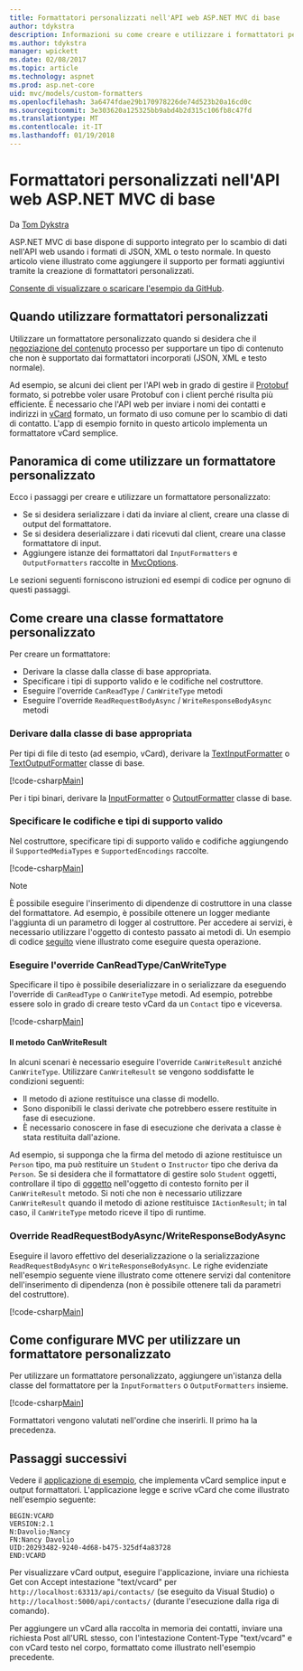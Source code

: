```yaml
---
title: Formattatori personalizzati nell'API web ASP.NET MVC di base
author: tdykstra
description: Informazioni su come creare e utilizzare i formattatori personalizzati per il web API in ASP.NET Core.
ms.author: tdykstra
manager: wpickett
ms.date: 02/08/2017
ms.topic: article
ms.technology: aspnet
ms.prod: asp.net-core
uid: mvc/models/custom-formatters
ms.openlocfilehash: 3a6474fdae29b170978226de74d523b20a16cd0c
ms.sourcegitcommit: 3e303620a125325bb9abd4b2d315c106fb8c47fd
ms.translationtype: MT
ms.contentlocale: it-IT
ms.lasthandoff: 01/19/2018
---
```

# <a name="custom-formatters-in-aspnet-core-mvc-web-apis"></a>Formattatori personalizzati nell'API web ASP.NET MVC di base

Da [Tom Dykstra](https://github.com/tdykstra)

ASP.NET MVC di base dispone di supporto integrato per lo scambio di dati nell'API web usando i formati di JSON, XML o testo normale. In questo articolo viene illustrato come aggiungere il supporto per formati aggiuntivi tramite la creazione di formattatori personalizzati.

[Consente di visualizzare o scaricare l'esempio da GitHub](https://github.com/aspnet/Docs/tree/master/aspnetcore/mvc/advanced/custom-formatters/sample).

## <a name="when-to-use-custom-formatters"></a>Quando utilizzare formattatori personalizzati

Utilizzare un formattatore personalizzato quando si desidera che il [negoziazione del contenuto](xref:mvc/models/formatting) processo per supportare un tipo di contenuto che non è supportato dai formattatori incorporati (JSON, XML e testo normale).

Ad esempio, se alcuni dei client per l'API web in grado di gestire il [Protobuf](https://github.com/google/protobuf) formato, si potrebbe voler usare Protobuf con i client perché risulta più efficiente.  È necessario che l'API web per inviare i nomi dei contatti e indirizzi in [vCard](https://wikipedia.org/wiki/VCard) formato, un formato di uso comune per lo scambio di dati di contatto. L'app di esempio fornito in questo articolo implementa un formattatore vCard semplice.

## <a name="overview-of-how-to-use-a-custom-formatter"></a>Panoramica di come utilizzare un formattatore personalizzato

Ecco i passaggi per creare e utilizzare un formattatore personalizzato:

* Se si desidera serializzare i dati da inviare al client, creare una classe di output del formattatore.
* Se si desidera deserializzare i dati ricevuti dal client, creare una classe formattatore di input. 
* Aggiungere istanze dei formattatori dal `InputFormatters` e `OutputFormatters` raccolte in [MvcOptions](https://docs.microsoft.com/aspnet/core/api/microsoft.aspnetcore.mvc.mvcoptions).

Le sezioni seguenti forniscono istruzioni ed esempi di codice per ognuno di questi passaggi.

## <a name="how-to-create-a-custom-formatter-class"></a>Come creare una classe formattatore personalizzato

Per creare un formattatore:

* Derivare la classe dalla classe di base appropriata.
* Specificare i tipi di supporto valido e le codifiche nel costruttore.
* Eseguire l'override `CanReadType` / `CanWriteType` metodi
* Eseguire l'override `ReadRequestBodyAsync` / `WriteResponseBodyAsync` metodi
  
### <a name="derive-from-the-appropriate-base-class"></a>Derivare dalla classe di base appropriata

Per tipi di file di testo (ad esempio, vCard), derivare la [TextInputFormatter](https://docs.microsoft.com/aspnet/core/api/microsoft.aspnetcore.mvc.formatters.textinputformatter) o [TextOutputFormatter](https://docs.microsoft.com/aspnet/core/api/microsoft.aspnetcore.mvc.formatters.textoutputformatter) classe di base.

[!code-csharp[Main](custom-formatters/sample/Formatters/VcardOutputFormatter.cs?name=classdef)]

Per i tipi binari, derivare la [InputFormatter](https://docs.microsoft.com/aspnet/core/api/microsoft.aspnetcore.mvc.formatters.inputformatter) o [OutputFormatter](https://docs.microsoft.com/aspnet/core/api/microsoft.aspnetcore.mvc.formatters.outputformatter) classe di base.

### <a name="specify-valid-media-types-and-encodings"></a>Specificare le codifiche e tipi di supporto valido

Nel costruttore, specificare tipi di supporto valido e codifiche aggiungendo il `SupportedMediaTypes` e `SupportedEncodings` raccolte.

[!code-csharp[Main](custom-formatters/sample/Formatters/VcardOutputFormatter.cs?name=ctor&highlight=3,5-6)]

> [!NOTE]  
> È possibile eseguire l'inserimento di dipendenze di costruttore in una classe del formattatore. Ad esempio, è possibile ottenere un logger mediante l'aggiunta di un parametro di logger al costruttore. Per accedere ai servizi, è necessario utilizzare l'oggetto di contesto passato ai metodi di. Un esempio di codice [seguito](#read-write) viene illustrato come eseguire questa operazione.

### <a name="override-canreadtypecanwritetype"></a>Eseguire l'override CanReadType/CanWriteType 

Specificare il tipo è possibile deserializzare in o serializzare da eseguendo l'override di `CanReadType` o `CanWriteType` metodi. Ad esempio, potrebbe essere solo in grado di creare testo vCard da un `Contact` tipo e viceversa.

[!code-csharp[Main](custom-formatters/sample/Formatters/VcardOutputFormatter.cs?name=canwritetype)]

#### <a name="the-canwriteresult-method"></a>Il metodo CanWriteResult

In alcuni scenari è necessario eseguire l'override `CanWriteResult` anziché `CanWriteType`. Utilizzare `CanWriteResult` se vengono soddisfatte le condizioni seguenti:

  * Il metodo di azione restituisce una classe di modello.
  * Sono disponibili le classi derivate che potrebbero essere restituite in fase di esecuzione.
  * È necessario conoscere in fase di esecuzione che derivata a classe è stata restituita dall'azione.  

Ad esempio, si supponga che la firma del metodo di azione restituisce un `Person` tipo, ma può restituire un `Student` o `Instructor` tipo che deriva da `Person`. Se si desidera che il formattatore di gestire solo `Student` oggetti, controllare il tipo di [oggetto](https://docs.microsoft.com/aspnet/core/api/microsoft.aspnetcore.mvc.formatters.outputformattercanwritecontext#Microsoft_AspNetCore_Mvc_Formatters_OutputFormatterCanWriteContext_Object) nell'oggetto di contesto fornito per il `CanWriteResult` metodo. Si noti che non è necessario utilizzare `CanWriteResult` quando il metodo di azione restituisce `IActionResult`; in tal caso, il `CanWriteType` metodo riceve il tipo di runtime.

<a id="read-write"></a>
### <a name="override-readrequestbodyasyncwriteresponsebodyasync"></a>Override ReadRequestBodyAsync/WriteResponseBodyAsync 

Eseguire il lavoro effettivo del deserializzazione o la serializzazione `ReadRequestBodyAsync` o `WriteResponseBodyAsync`.  Le righe evidenziate nell'esempio seguente viene illustrato come ottenere servizi dal contenitore dell'inserimento di dipendenza (non è possibile ottenere tali da parametri del costruttore).

[!code-csharp[Main](custom-formatters/sample/Formatters/VcardOutputFormatter.cs?name=writeresponse&highlight=3-4)]

## <a name="how-to-configure-mvc-to-use-a-custom-formatter"></a>Come configurare MVC per utilizzare un formattatore personalizzato
 
Per utilizzare un formattatore personalizzato, aggiungere un'istanza della classe del formattatore per la `InputFormatters` o `OutputFormatters` insieme.

[!code-csharp[Main](custom-formatters/sample/Startup.cs?name=mvcoptions&highlight=3-4)]

Formattatori vengono valutati nell'ordine che inserirli. Il primo ha la precedenza. 

## <a name="next-steps"></a>Passaggi successivi

Vedere il [applicazione di esempio](https://github.com/aspnet/Docs/tree/master/aspnetcore/mvc/advanced/custom-formatters/sample), che implementa vCard semplice input e output formattatori.  L'applicazione legge e scrive vCard che come illustrato nell'esempio seguente:

```
BEGIN:VCARD
VERSION:2.1
N:Davolio;Nancy
FN:Nancy Davolio
UID:20293482-9240-4d68-b475-325df4a83728
END:VCARD
```

Per visualizzare vCard output, eseguire l'applicazione, inviare una richiesta Get con Accept intestazione "text/vcard" per `http://localhost:63313/api/contacts/` (se eseguito da Visual Studio) o `http://localhost:5000/api/contacts/` (durante l'esecuzione dalla riga di comando).

Per aggiungere un vCard alla raccolta in memoria dei contatti, inviare una richiesta Post all'URL stesso, con l'intestazione Content-Type "text/vcard" e con vCard testo nel corpo, formattato come illustrato nell'esempio precedente.
